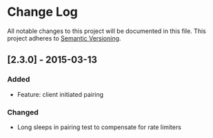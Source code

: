 # Change Log
All notable changes to this project will be documented in this file.
This project adheres to [Semantic Versioning](http://semver.org/).

## [2.3.0] - 2015-03-13
### Added
- Feature: client initiated pairing

### Changed
- Long sleeps in pairing test to compensate for rate limiters

